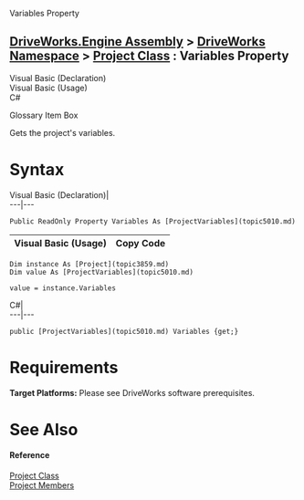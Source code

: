 Variables Property   
  
[DriveWorks.Engine Assembly](topic2156.md) > [DriveWorks Namespace](topic2159.md) > [Project Class](topic3859.md) : Variables Property  
---  
  
Visual Basic (Declaration)    
Visual Basic (Usage)    
C# 

Glossary Item Box

Gets the project's variables. 

# Syntax

Visual Basic (Declaration)|   
---|---  
      
    
    Public ReadOnly Property Variables As [ProjectVariables](topic5010.md)  
  
Visual Basic (Usage)| Copy Code  
---|---  
      
    
    Dim instance As [Project](topic3859.md)
    Dim value As [ProjectVariables](topic5010.md)
     
    value = instance.Variables  
  
C#|   
---|---  
      
    
    public [ProjectVariables](topic5010.md) Variables {get;}  
  
# Requirements

**Target Platforms:** Please see DriveWorks software prerequisites.

# See Also

#### Reference

[Project Class](topic3859.md)   
[Project Members](topic3860.md)


